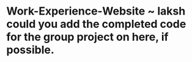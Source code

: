 # Work-Experience-Website ~ laksh could you add the completed code for the group project on here, if possible.

